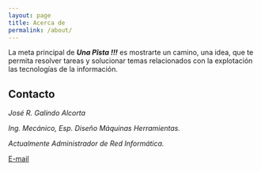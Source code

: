 ```yaml
---
layout: page
title: Acerca de
permalink: /about/
---
```


La meta principal de ***Una Pîsta !!!*** es mostrarte un camino, una idea, que te permita resolver tareas y solucionar temas relacionados con la explotación las tecnologías de la información.


## Contacto

*José R. Galindo Alcorta*

*Ing. Mecánico, Esp. Diseño Máquinas Herramientas.*

*Actualmente Administrador de Red Informática.*


[E-mail](mailto:socialgl2-blogs@yahoo.com)